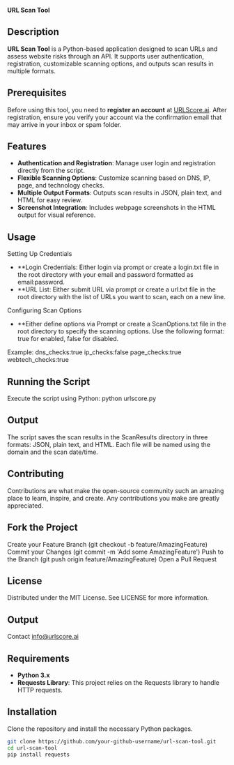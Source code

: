 **URL Scan Tool**

## Description
**URL Scan Tool** is a Python-based application designed to scan URLs and assess website risks through an API. It supports user authentication, registration, customizable scanning options, and outputs scan results in multiple formats.

## Prerequisites
Before using this tool, you need to **register an account** at [URLScore.ai](https://urlscore.ai). After registration, ensure you verify your account via the confirmation email that may arrive in your inbox or spam folder.

## Features
- **Authentication and Registration**: Manage user login and registration directly from the script.
- **Flexible Scanning Options**: Customize scanning based on DNS, IP, page, and technology checks.
- **Multiple Output Formats**: Outputs scan results in JSON, plain text, and HTML for easy review.
- **Screenshot Integration**: Includes webpage screenshots in the HTML output for visual reference.

## Usage
Setting Up Credentials
- **Login Credentials: Either login via prompt or create a login.txt file in the root directory with your email and password formatted as email:password.
- **URL List: Either submit URL via prompt or create a url.txt file in the root directory with the list of URLs you want to scan, each on a new line.

Configuring Scan Options
- **Either define options via Prompt or create a ScanOptions.txt file in the root directory to specify the scanning options. Use the following format: true for enabled, false for disabled.

Example:
dns_checks:true
ip_checks:false
page_checks:true
webtech_checks:true

## Running the Script
Execute the script using Python:
python urlscore.py

## Output
The script saves the scan results in the ScanResults directory in three formats: JSON, plain text, and HTML. Each file will be named using the domain and the scan date/time.

## Contributing
Contributions are what make the open-source community such an amazing place to learn, inspire, and create. Any contributions you make are greatly appreciated.

## Fork the Project
Create your Feature Branch (git checkout -b feature/AmazingFeature)
Commit your Changes (git commit -m 'Add some AmazingFeature')
Push to the Branch (git push origin feature/AmazingFeature)
Open a Pull Request

## License
Distributed under the MIT License. See LICENSE for more information.

## Output
Contact info@urlscore.ai

## Requirements
- **Python 3.x**
- **Requests Library**: This project relies on the Requests library to handle HTTP requests.

## Installation
Clone the repository and install the necessary Python packages.

```bash
git clone https://github.com/your-github-username/url-scan-tool.git
cd url-scan-tool
pip install requests
